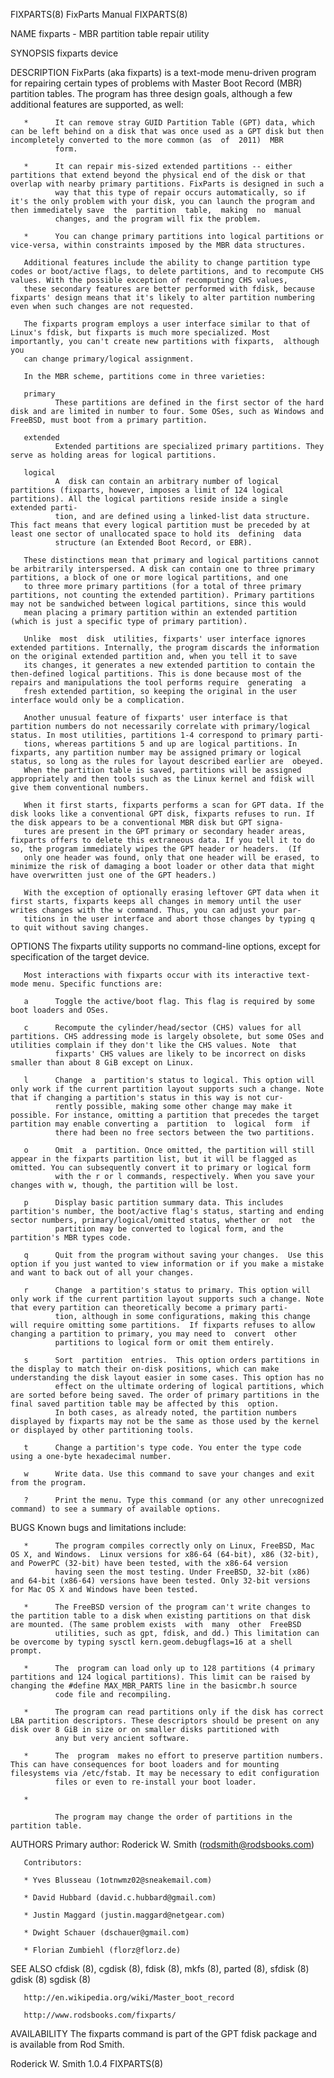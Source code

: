 FIXPARTS(8)                                                                                    FixParts Manual                                                                                    FIXPARTS(8)

NAME
       fixparts - MBR partition table repair utility

SYNOPSIS
       fixparts device

DESCRIPTION
       FixParts  (aka fixparts) is a text-mode menu-driven program for repairing certain types of problems with Master Boot Record (MBR) partition tables. The program has three design goals, although a few
       additional features are supported, as well:

       *      It can remove stray GUID Partition Table (GPT) data, which can be left behind on a disk that was once used as a GPT disk but then incompletely converted to the more common (as  of  2011)  MBR
              form.

       *      It can repair mis-sized extended partitions -- either partitions that extend beyond the physical end of the disk or that overlap with nearby primary partitions. FixParts is designed in such a
              way that this type of repair occurs automatically, so if it's the only problem with your disk, you can launch the program and then immediately save  the  partition  table,  making  no  manual
              changes, and the program will fix the problem.

       *      You can change primary partitions into logical partitions or vice-versa, within constraints imposed by the MBR data structures.

       Additional features include the ability to change partition type codes or boot/active flags, to delete partitions, and to recompute CHS values. With the possible exception of recomputing CHS values,
       these secondary features are better performed with fdisk, because fixparts' design means that it's likely to alter partition numbering even when such changes are not requested.

       The fixparts program employs a user interface similar to that of Linux's fdisk, but fixparts is much more specialized. Most importantly, you can't create new partitions with fixparts,  although  you
       can change primary/logical assignment.

       In the MBR scheme, partitions come in three varieties:

       primary
              These partitions are defined in the first sector of the hard disk and are limited in number to four. Some OSes, such as Windows and FreeBSD, must boot from a primary partition.

       extended
              Extended partitions are specialized primary partitions. They serve as holding areas for logical partitions.

       logical
              A  disk can contain an arbitrary number of logical partitions (fixparts, however, imposes a limit of 124 logical partitions). All the logical partitions reside inside a single extended parti‐
              tion, and are defined using a linked-list data structure. This fact means that every logical partition must be preceded by at least one sector of unallocated space to hold its  defining  data
              structure (an Extended Boot Record, or EBR).

       These distinctions mean that primary and logical partitions cannot be arbitrarily interspersed. A disk can contain one to three primary partitions, a block of one or more logical partitions, and one
       to three more primary partitions (for a total of three primary partitions, not counting the extended partition). Primary partitions may not be sandwiched between logical partitions, since this would
       mean placing a primary partition within an extended partition (which is just a specific type of primary partition).

       Unlike  most  disk  utilities, fixparts' user interface ignores extended partitions. Internally, the program discards the information on the original extended partition and, when you tell it to save
       its changes, it generates a new extended partition to contain the then-defined logical partitions. This is done because most of the repairs and manipulations the tool performs require  generating  a
       fresh extended partition, so keeping the original in the user interface would only be a complication.

       Another unusual feature of fixparts' user interface is that partition numbers do not necessarily correlate with primary/logical status. In most utilities, partitions 1-4 correspond to primary parti‐
       tions, whereas partitions 5 and up are logical partitions. In fixparts, any partition number may be assigned primary or logical status, so long as the rules for layout described earlier are  obeyed.
       When the partition table is saved, partitions will be assigned appropriately and then tools such as the Linux kernel and fdisk will give them conventional numbers.

       When it first starts, fixparts performs a scan for GPT data. If the disk looks like a conventional GPT disk, fixparts refuses to run. If the disk appears to be a conventional MBR disk but GPT signa‐
       tures are present in the GPT primary or secondary header areas, fixparts offers to delete this extraneous data. If you tell it to do so, the program immediately wipes the GPT header or headers.  (If
       only one header was found, only that one header will be erased, to minimize the risk of damaging a boot loader or other data that might have overwritten just one of the GPT headers.)

       With the exception of optionally erasing leftover GPT data when it first starts, fixparts keeps all changes in memory until the user writes changes with the w command. Thus, you can adjust your par‐
       titions in the user interface and abort those changes by typing q to quit without saving changes.

OPTIONS
       The fixparts utility supports no command-line options, except for specification of the target device.

       Most interactions with fixparts occur with its interactive text-mode menu. Specific functions are:

       a      Toggle the active/boot flag. This flag is required by some boot loaders and OSes.

       c      Recompute the cylinder/head/sector (CHS) values for all partitions. CHS addressing mode is largely obsolete, but some OSes and utilities complain if they don't like the CHS values. Note  that
              fixparts' CHS values are likely to be incorrect on disks smaller than about 8 GiB except on Linux.

       l      Change  a  partition's status to logical. This option will only work if the current partition layout supports such a change. Note that if changing a partition's status in this way is not cur‐
              rently possible, making some other change may make it possible. For instance, omitting a partition that precedes the target partition may enable converting a  partition  to  logical  form  if
              there had been no free sectors between the two partitions.

       o      Omit  a  partition. Once omitted, the partition will still appear in the fixparts partition list, but it will be flagged as omitted. You can subsequently convert it to primary or logical form
              with the r or l commands, respectively. When you save your changes with w, though, the partition will be lost.

       p      Display basic partition summary data. This includes partition's number, the boot/active flag's status, starting and ending sector numbers, primary/logical/omitted status, whether or  not  the
              partition may be converted to logical form, and the partition's MBR types code.

       q      Quit from the program without saving your changes.  Use this option if you just wanted to view information or if you make a mistake and want to back out of all your changes.

       r      Change  a partition's status to primary. This option will only work if the current partition layout supports such a change. Note that every partition can theoretically become a primary parti‐
              tion, although in some configurations, making this change will require omitting some partitions.  If fixparts refuses to allow changing a partition to primary, you may need to  convert  other
              partitions to logical form or omit them entirely.

       s      Sort  partition  entries.  This option orders partitions in the display to match their on-disk positions, which can make understanding the disk layout easier in some cases. This option has no
              effect on the ultimate ordering of logical partitions, which are sorted before being saved. The order of primary partitions in the final saved partition table may be affected by this  option.
              In both cases, as already noted, the partition numbers displayed by fixparts may not be the same as those used by the kernel or displayed by other partitioning tools.

       t      Change a partition's type code. You enter the type code using a one-byte hexadecimal number.

       w      Write data. Use this command to save your changes and exit from the program.

       ?      Print the menu. Type this command (or any other unrecognized command) to see a summary of available options.

BUGS
       Known bugs and limitations include:

       *      The program compiles correctly only on Linux, FreeBSD, Mac OS X, and Windows.  Linux versions for x86-64 (64-bit), x86 (32-bit), and PowerPC (32-bit) have been tested, with the x86-64 version
              having seen the most testing. Under FreeBSD, 32-bit (x86) and 64-bit (x86-64) versions have been tested. Only 32-bit versions for Mac OS X and Windows have been tested.

       *      The FreeBSD version of the program can't write changes to the partition table to a disk when existing partitions on that disk are mounted. (The same problem exists  with  many  other  FreeBSD
              utilities, such as gpt, fdisk, and dd.) This limitation can be overcome by typing sysctl kern.geom.debugflags=16 at a shell prompt.

       *      The  program can load only up to 128 partitions (4 primary partitions and 124 logical partitions). This limit can be raised by changing the #define MAX_MBR_PARTS line in the basicmbr.h source
              code file and recompiling.

       *      The program can read partitions only if the disk has correct LBA partition descriptors. These descriptors should be present on any disk over 8 GiB in size or on smaller disks partitioned with
              any but very ancient software.

       *      The  program  makes no effort to preserve partition numbers. This can have consequences for boot loaders and for mounting filesystems via /etc/fstab. It may be necessary to edit configuration
              files or even to re-install your boot loader.

       *

              The program may change the order of partitions in the partition table.

AUTHORS
       Primary author: Roderick W. Smith (rodsmith@rodsbooks.com)

       Contributors:

       * Yves Blusseau (1otnwmz02@sneakemail.com)

       * David Hubbard (david.c.hubbard@gmail.com)

       * Justin Maggard (justin.maggard@netgear.com)

       * Dwight Schauer (dschauer@gmail.com)

       * Florian Zumbiehl (florz@florz.de)

SEE ALSO
       cfdisk (8), cgdisk (8), fdisk (8), mkfs (8), parted (8), sfdisk (8) gdisk (8) sgdisk (8)

       http://en.wikipedia.org/wiki/Master_boot_record

       http://www.rodsbooks.com/fixparts/

AVAILABILITY
       The fixparts command is part of the GPT fdisk package and is available from Rod Smith.

Roderick W. Smith                                                                                   1.0.4                                                                                         FIXPARTS(8)
